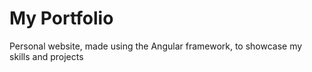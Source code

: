 # My Portfolio

Personal website, made using the Angular framework, to showcase my skills and projects